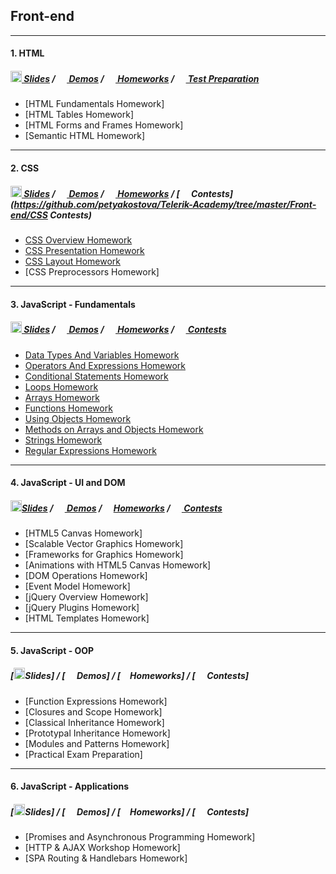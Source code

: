 ## Front-end

---

#### 1. HTML
##### [<img src="https://raw.githubusercontent.com/TelerikAcademy/Common/master/icons/presentation.png" height="18"/> Slides](https://github.com/petyakostova/Telerik-Academy/tree/master/Front-end/_Demos%20HTML/Slides) / [<img src="https://raw.githubusercontent.com/TelerikAcademy/Common/master/icons/code.png" height="15"> Demos](https://github.com/petyakostova/Telerik-Academy/tree/master/Front-end/_Demos%20HTML) / [<img src="https://raw.githubusercontent.com/TelerikAcademy/Common/master/icons/homework.png" height="15"> Homeworks](https://github.com/petyakostova/Telerik-Academy/tree/master/Front-end/HTML) / [<img src="https://raw.githubusercontent.com/TelerikAcademy/Common/master/icons/code.png" height="15"> Test Preparation](https://github.com/petyakostova/Telerik-Academy/tree/master/Front-end/_Demos%20HTML/7.%20Test%20Preparation)
* [HTML Fundamentals Homework]
* [HTML Tables Homework]
* [HTML Forms and Frames Homework]
* [Semantic HTML Homework]

---

#### 2. CSS
##### [<img src="https://raw.githubusercontent.com/TelerikAcademy/Common/master/icons/presentation.png" height="18"/> Slides](https://github.com/petyakostova/Telerik-Academy/tree/master/Front-end/_Demos%20CSS/Slides) / [<img src="https://raw.githubusercontent.com/TelerikAcademy/Common/master/icons/code.png" height="15"> Demos](https://github.com/petyakostova/Telerik-Academy/tree/master/Front-end/_Demos%20CSS) / [<img src="https://raw.githubusercontent.com/TelerikAcademy/Common/master/icons/homework.png" height="15"> Homeworks](https://github.com/petyakostova/Telerik-Academy/tree/master/Front-end/CSS) / [<img src="https://raw.githubusercontent.com/TelerikAcademy/Common/master/icons/code.png" height="15"> Contests](https://github.com/petyakostova/Telerik-Academy/tree/master/Front-end/CSS Contests)
* [CSS Overview Homework](https://github.com/petyakostova/Telerik-Academy/tree/master/Front-end/CSS/1.%20CSS%20Overview%20HW)
* [CSS Presentation Homework](https://github.com/petyakostova/Telerik-Academy/tree/master/Front-end/CSS/2.%20CSS%20Presentation%20HW)
* [CSS Layout Homework](https://github.com/petyakostova/Telerik-Academy/tree/master/Front-end/CSS/3.%20CSS%20Layout%20HW)
* [CSS Preprocessors Homework]

---

#### 3. JavaScript - Fundamentals
##### [<img src="https://raw.githubusercontent.com/TelerikAcademy/Common/master/icons/presentation.png" height="18"/> Slides](https://github.com/petyakostova/Telerik-Academy/tree/master/Front-end/_Demos%20JS%20Fundamentals/Slides) / [<img src="https://raw.githubusercontent.com/TelerikAcademy/Common/master/icons/code.png" height="15"> Demos](https://github.com/petyakostova/Telerik-Academy/tree/master/Front-end/_Demos%20JS%20Fundamentals) / [<img src="https://raw.githubusercontent.com/TelerikAcademy/Common/master/icons/homework.png" height="15"> Homeworks](https://github.com/petyakostova/Telerik-Academy/tree/master/Front-end/JS%20Fundamentals) / [<img src="https://raw.githubusercontent.com/TelerikAcademy/Common/master/icons/code.png" height="15"> Contests](https://github.com/petyakostova/Telerik-Academy/tree/master/Front-end/JS%20Fundamentals%20Contests)
* [Data Types And Variables Homework](https://github.com/petyakostova/Telerik-Academy/tree/master/Front-end/JS%20Fundamentals/data%20types%20and%20variables)
* [Operators And Expressions Homework](https://github.com/petyakostova/Telerik-Academy/tree/master/Front-end/JS%20Fundamentals/operators%20and%20expressions)
* [Conditional Statements Homework](https://github.com/petyakostova/Telerik-Academy/tree/master/Front-end/JS%20Fundamentals/conditional%20statements)
* [Loops Homework](https://github.com/petyakostova/Telerik-Academy/tree/master/Front-end/JS%20Fundamentals/loops)
* [Arrays Homework](https://github.com/petyakostova/Telerik-Academy/tree/master/Front-end/JS%20Fundamentals/arrays)
* [Functions Homework](https://github.com/petyakostova/Telerik-Academy/tree/master/Front-end/JS%20Fundamentals/functions)
* [Using Objects Homework](https://github.com/petyakostova/Telerik-Academy/tree/master/Front-end/JS%20Fundamentals/using%20objects)
* [Methods on Arrays and Objects Homework](https://github.com/petyakostova/Telerik-Academy/tree/master/Front-end/JS%20Fundamentals/methods%20on%20arrays%20and%20objects)
* [Strings Homework](https://github.com/petyakostova/Telerik-Academy/tree/master/Front-end/JS%20Fundamentals/strings)
* [Regular Expressions Homework](https://github.com/petyakostova/Telerik-Academy/tree/master/Front-end/JS%20Fundamentals/regular%20expressions)

---

#### 4. JavaScript - UI and DOM
##### [<img src="https://raw.githubusercontent.com/TelerikAcademy/Common/master/icons/presentation.png" height="18"/>Slides](https://github.com/petyakostova/Telerik-Academy/tree/master/Front-end/_Demos%20JS%20UI%20%26%20DOM/Slides) / [<img src="https://raw.githubusercontent.com/TelerikAcademy/Common/master/icons/code.png" height="15"> Demos](https://github.com/petyakostova/Telerik-Academy/tree/master/Front-end/_Demos%20JS%20UI%20%26%20DOM) / [<img src="https://raw.githubusercontent.com/TelerikAcademy/Common/master/icons/homework.png" height="15">Homeworks](https://github.com/petyakostova/Telerik-Academy/tree/master/Front-end/JS%20UI%20%26%20DOM) / [<img src="https://raw.githubusercontent.com/TelerikAcademy/Common/master/icons/code.png" height="15"> Contests](https://github.com/petyakostova/Telerik-Academy/tree/master/Front-end/JS%20UI%20%26%20DOM%20Contests)
* [HTML5 Canvas Homework]
* [Scalable Vector Graphics Homework]
* [Frameworks for Graphics Homework] 
* [Animations with HTML5 Canvas Homework] 
* [DOM Operations Homework] 
* [Event Model Homework] 
* [jQuery Overview Homework] 
* [jQuery Plugins Homework]  
* [HTML Templates Homework]

---

#### 5. JavaScript - OOP
##### [<img src="https://raw.githubusercontent.com/TelerikAcademy/Common/master/icons/presentation.png" height="18"/>Slides] / [<img src="https://raw.githubusercontent.com/TelerikAcademy/Common/master/icons/code.png" height="15"> Demos] / [<img src="https://raw.githubusercontent.com/TelerikAcademy/Common/master/icons/homework.png" height="15">Homeworks] / [<img src="https://raw.githubusercontent.com/TelerikAcademy/Common/master/icons/code.png" height="15"> Contests]
* [Function Expressions Homework]
* [Closures and Scope Homework]
* [Classical Inheritance Homework]
* [Prototypal Inheritance Homework]
* [Modules and Patterns Homework]
* [Practical Exam Preparation]

---

#### 6. JavaScript - Applications
##### [<img src="https://raw.githubusercontent.com/TelerikAcademy/Common/master/icons/presentation.png" height="18"/>Slides] / [<img src="https://raw.githubusercontent.com/TelerikAcademy/Common/master/icons/code.png" height="15"> Demos] / [<img src="https://raw.githubusercontent.com/TelerikAcademy/Common/master/icons/homework.png" height="15">Homeworks] / [<img src="https://raw.githubusercontent.com/TelerikAcademy/Common/master/icons/code.png" height="15"> Contests]
* [Promises and Asynchronous Programming Homework]
* [HTTP & AJAX Workshop Homework]
* [SPA Routing & Handlebars Homework]
